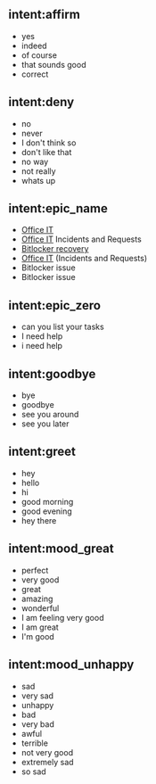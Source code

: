 ## intent:affirm
- yes
- indeed
- of course
- that sounds good
- correct

## intent:deny
- no
- never
- I don't think so
- don't like that
- no way
- not really
- whats up

## intent:epic_name
- [Office IT](EPICNAME)
- [Office IT](EPICNAME) Incidents and Requests
- [Bitlocker recovery](EPICNAME)
- [Office IT](EPICNAME) (Incidents and Requests)
- Bitlocker issue
-  Bitlocker issue

## intent:epic_zero
- can you list your tasks
- I need help
- i need help

## intent:goodbye
- bye
- goodbye
- see you around
- see you later

## intent:greet
- hey
- hello
- hi
- good morning
- good evening
- hey there

## intent:mood_great
- perfect
- very good
- great
- amazing
- wonderful
- I am feeling very good
- I am great
- I'm good

## intent:mood_unhappy
- sad
- very sad
- unhappy
- bad
- very bad
- awful
- terrible
- not very good
- extremely sad
- so sad
